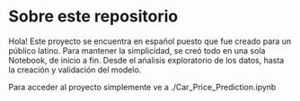 # Sobre este repositorio
Hola! Este proyecto se encuentra en español puesto que fue creado para un público latino. Para mantener la simplicidad, se creó todo en una sola Notebook, de inicio a fin. Desde el ańalisis exploratorio de los datos, hasta la creación y validación del modelo.  

Para acceder al proyecto simplemente ve a ./Car_Price_Prediction.ipynb